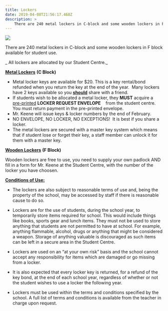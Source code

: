 ```yaml
---
title: Lockers
date: 2019-04-08T21:56:17.468Z
description: >
    There are 240 metal lockers in C-block and some wooden lockers in F block available for student use. 
---
```

![](/uploads/5b889eeeff2a7c03cc0005eb/Locker-combined.jpg)

There are 240 metal lockers in C-block and some wooden lockers in F block available for student use. 

_ All lockers are allocated by our Student Centre._

**<span style="text-decoration: underline;">Metal Lockers</span>** **(C Block)**

*   Metal locker keys are available for $20\. This is a key rental/bond refunded when you return the key at the end of the year.  Many lockers have 2 keys available so you **<span style="text-decoration: underline;">should</span>** share with a friend. 
*   If students wish to be allocated a metal locker, they **MUST** acquire a <span style="text-decoration: underline;">pre-printed</span> **LOCKER REQUEST ENVELOPE**    from the student centre. You must return payment in the pre-printed envelope.
*   Mr. Keene will issue keys & locker numbers by the end of February.
*   NO ENVELOPE, NO LOCKER, NO EXCEPTIONS!  It is best if you share a locker.
*   The metal lockers are secured with a master key system which means that if student lose or forget their key, a staff member can unlock it for them with a master key.

**<span style="text-decoration: underline;">Wooden Lockers</span>** **(F Block)**

Wooden lockers are free to use, you need to supply your own padlock AND fill in a form for Mr. Keene at the Student Centre, with the number of the locker you have choosen.

**<span style="text-decoration: underline;">Conditions of Use:</span>**

*   The lockers are also subject to reasonable terms of use and, being the property of the school, may be accessed by staff if there is reasonable cause to do so.

*   Lockers are for the use of students, during the school year, to temporarily store items required for school. This would include things like books, sports gear and lunch items. They must not be used to store anything that students are not permitted to have at school. For example, anything flammable, alcohol, drugs or anything that might be considered a weapon. Storage of anything valuable is discouraged as such items can be left in a secure area in the Student Centre.

*   Lockers are used on an “at your own risk” basis and the school cannot accept any responsibility for items which are damaged or go missing from a locker.

*   It is also expected that every locker key is returned, for a refund of the key bond, at the end of each school year, regardless of whether or not the student wishes to use a locker the following year.

*   Lockers must be used within the terms and conditions specified by the school. A full list of terms and conditions is available from the teacher in charge upon request.